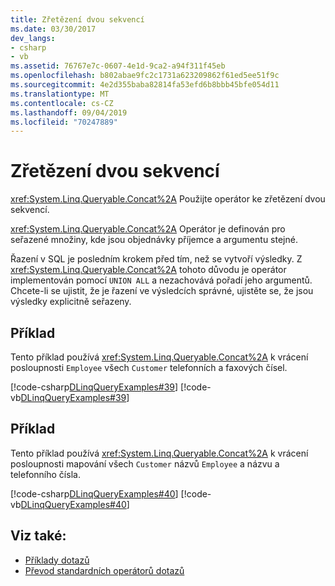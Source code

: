 ```yaml
---
title: Zřetězení dvou sekvencí
ms.date: 03/30/2017
dev_langs:
- csharp
- vb
ms.assetid: 76767e7c-0607-4e1d-9ca2-a94f311f45eb
ms.openlocfilehash: b802abae9fc2c1731a623209862f61ed5ee51f9c
ms.sourcegitcommit: 4e2d355baba82814fa53efd6b8bbb45bfe054d11
ms.translationtype: MT
ms.contentlocale: cs-CZ
ms.lasthandoff: 09/04/2019
ms.locfileid: "70247889"
---
```

# <a name="concatenate-two-sequences"></a>Zřetězení dvou sekvencí
<xref:System.Linq.Queryable.Concat%2A> Použijte operátor ke zřetězení dvou sekvencí.  
  
 <xref:System.Linq.Queryable.Concat%2A> Operátor je definován pro seřazené množiny, kde jsou objednávky příjemce a argumentu stejné.  
  
 Řazení v SQL je posledním krokem před tím, než se vytvoří výsledky. Z <xref:System.Linq.Queryable.Concat%2A> tohoto důvodu je operátor implementován pomocí `UNION ALL` a nezachovává pořadí jeho argumentů. Chcete-li se ujistit, že je řazení ve výsledcích správné, ujistěte se, že jsou výsledky explicitně seřazeny.  
  
## <a name="example"></a>Příklad  
 Tento příklad používá <xref:System.Linq.Queryable.Concat%2A> k vrácení posloupnosti `Employee` všech `Customer` telefonních a faxových čísel.  
  
 [!code-csharp[DLinqQueryExamples#39](../../../../../../samples/snippets/csharp/VS_Snippets_Data/DLinqQueryExamples/cs/Program.cs#39)]
 [!code-vb[DLinqQueryExamples#39](../../../../../../samples/snippets/visualbasic/VS_Snippets_Data/DLinqQueryExamples/vb/Module1.vb#39)]  
  
## <a name="example"></a>Příklad  
 Tento příklad používá <xref:System.Linq.Queryable.Concat%2A> k vrácení posloupnosti mapování všech `Customer` názvů `Employee` a názvu a telefonního čísla.  
  
 [!code-csharp[DLinqQueryExamples#40](../../../../../../samples/snippets/csharp/VS_Snippets_Data/DLinqQueryExamples/cs/Program.cs#40)]
 [!code-vb[DLinqQueryExamples#40](../../../../../../samples/snippets/visualbasic/VS_Snippets_Data/DLinqQueryExamples/vb/Module1.vb#40)]  
  
## <a name="see-also"></a>Viz také:

- [Příklady dotazů](query-examples.md)
- [Převod standardních operátorů dotazů](standard-query-operator-translation.md)

